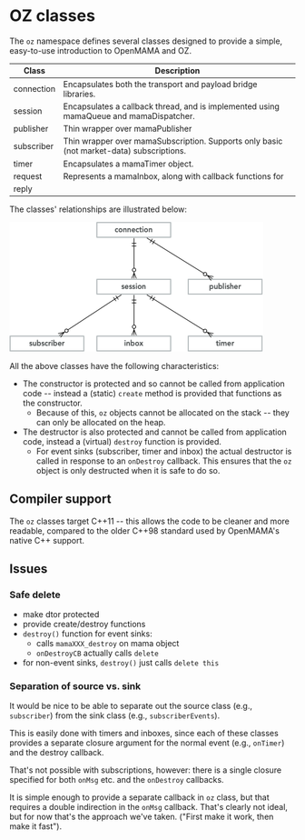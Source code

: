 # OZ classes
The `oz` namespace defines several classes designed to provide a simple, easy-to-use introduction to OpenMAMA and OZ.

Class | Description
----- | -------------
connection | Encapsulates both the transport and payload bridge libraries.
session | Encapsulates a callback thread, and is implemented using mamaQueue and mamaDispatcher.
publisher | Thin wrapper over mamaPublisher
subscriber | Thin wrapper over mamaSubscription.  Supports only basic (not market-data) subscriptions.
timer | Encapsulates a mamaTimer object.
request | Represents a mamaInbox, along with callback functions for 
reply | 

The classes' relationships are illustrated below:<br>

![](ozimpl.png)

All the above classes have the following characteristics:

- The constructor is protected and so cannot be called from application code -- instead a (static) `create` method is provided that functions as the constructor.
  - Because of this, `oz` objects cannot be allocated on the stack -- they can only be allocated on the heap.
- The destructor is also protected and cannot be called from application code, instead a (virtual) `destroy` function is provided.
  - For event sinks (subscriber, timer and inbox) the actual destructor is called in response to an `onDestroy` callback.  This ensures that the `oz` object is only destructed when it is safe to do so.


## Compiler support
The `oz` classes target C++11 -- this allows the code to be cleaner and more readable, compared to the older C++98 standard used by OpenMAMA's native C++ support.



## Issues

### Safe delete

- make dtor protected
- provide create/destroy functions
- `destroy()` function for event sinks:
  - calls `mamaXXX_destroy` on mama object
  - `onDestroyCB` actually calls `delete`
- for non-event sinks, `destroy()` just calls `delete this`

### Separation of source vs. sink
It would be nice to be able to separate out the source class (e.g., `subscriber`) from the sink class (e.g., `subscriberEvents`).  

This is easily done with timers and inboxes, since each of these classes provides a separate closure argument for the normal event (e.g., `onTimer`) and the destroy callback.

That's not possible with subscriptions, however: there is a single closure specified for both `onMsg` etc. and the `onDestroy` callbacks.

It is simple enough to provide a separate callback in `oz` class, but that requires a double indirection in the `onMsg` callback.  That's clearly not ideal, but for now that's the approach we've taken.  ("First make it work, then make it fast").


